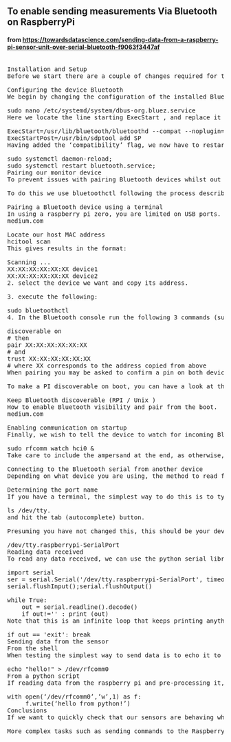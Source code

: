 
## To enable sending measurements Via Bluetooth on RaspberryPi
#### from https://towardsdatascience.com/sending-data-from-a-raspberry-pi-sensor-unit-over-serial-bluetooth-f9063f3447af

<pre>

Installation and Setup
Before we start there are a couple of changes required for the Bluetooth to work. These are outlined below.

Configuring the device Bluetooth
We begin by changing the configuration of the installed Bluetooth library:

sudo nano /etc/systemd/system/dbus-org.bluez.service
Here we locate the line starting ExecStart , and replace it with the following:

ExecStart=/usr/lib/bluetooth/bluetoothd --compat --noplugin=sap
ExecStartPost=/usr/bin/sdptool add SP
Having added the ‘compatibility’ flag, we now have to restart the Bluetooth service on the Pi:

sudo systemctl daemon-reload;
sudo systemctl restart bluetooth.service;
Pairing our monitor device
To prevent issues with pairing Bluetooth devices whilst out in the field, it is always a good idea to pre-pair devices — saving their configuration.

To do this we use bluetoothctl following the process described in the link below:

Pairing a Bluetooth device using a terminal
In using a raspberry pi zero, you are limited on USB ports. Instead of having to always have a USB hub connected to the…
medium.com

Locate our host MAC address
hcitool scan
This gives results in the format:

Scanning ...
XX:XX:XX:XX:XX:XX device1
XX:XX:XX:XX:XX:XX device2
2. select the device we want and copy its address.

3. execute the following:

sudo bluetoothctl
4. In the Bluetooth console run the following 3 commands (substituting your copied address):

discoverable on
# then
pair XX:XX:XX:XX:XX:XX
# and 
trust XX:XX:XX:XX:XX:XX
# where XX corresponds to the address copied from above
When pairing you may be asked to confirm a pin on both devices. trust saves the device address to the trusted list.

To make a PI discoverable on boot, you can have a look at the code here:

Keep Bluetooth discoverable (RPI / Unix )
How to enable Bluetooth visibility and pair from the boot.
medium.com

Enabling communication on startup
Finally, we wish to tell the device to watch for incoming Bluetooth connections when it boots. To do this we can add the following file to /etc/rc.local (before the exit command).

sudo rfcomm watch hci0 &
Take care to include the ampersand at the end, as otherwise, it will stall the device bootup process. Also if you are reading another device over serial, e.g. a GPS receiver, you may want to use rfcomm1 instead of hci0 (rfcomm0).

Connecting to the Bluetooth serial from another device
Depending on what device you are using, the method to read from a serial monitor varies. On an android device, you may take the node/javascript approach (this should work on all operating systems!). For the purpose of this demo, I will describe a method using python to check things are working on a MacBook Pro.

Determining the port name
If you have a terminal, the simplest way to do this is to type

ls /dev/tty.
and hit the tab (autocomplete) button.

Presuming you have not changed this, this should be your device hostname followed by SerialPort. The default serial port path for a freshly installed raspberry pi should be

/dev/tty.raspberrypi-SerialPort
Reading data received
To read any data received, we can use the python serial library coupled with the following code snippet.

import serial
ser = serial.Serial('/dev/tty.raspberrypi-SerialPort', timeout=1, baudrate=115000)
serial.flushInput();serial.flushOutput()
   
while True:
    out = serial.readline().decode()
    if out!='' : print (out)
Note that this is an infinite loop that keeps printing anything it receives. To cancel it when the message ‘exit’ is received we can use:

if out == 'exit': break
Sending data from the sensor
From the shell
When testing the simplest way to send data is to echo it to /dev/rgcomm0 from the raspberry pi shell. This allows us to manually test communication over the port before writing anything more complicated.

echo "hello!" > /dev/rfcomm0
From a python script
If reading data from the raspberry pi and pre-processing it, chances are we will be using python to do the heavy lifting. From here we can treat the rfcomm0 channel as a file and write to it as follows:

with open(‘/dev/rfcomm0’,’w’,1) as f:
     f.write(‘hello from python!’)
Conclusions
If we want to quickly check that our sensors are behaving whilst out in the field, we can make use of the Bluetooth capabilities of the Raspberry Pi. This is done by creating a Bluetooth serial port and sending data over it. Such methods are particularly useful if we do not wish to carry bulky laptops, or where a WiFi network is occupied or unavailable.

More complex tasks such as sending commands to the Raspberry Pi, or even SSHing into it over Bluetooth are also possible but are beyond the scope of this tutorial.

</pre>

